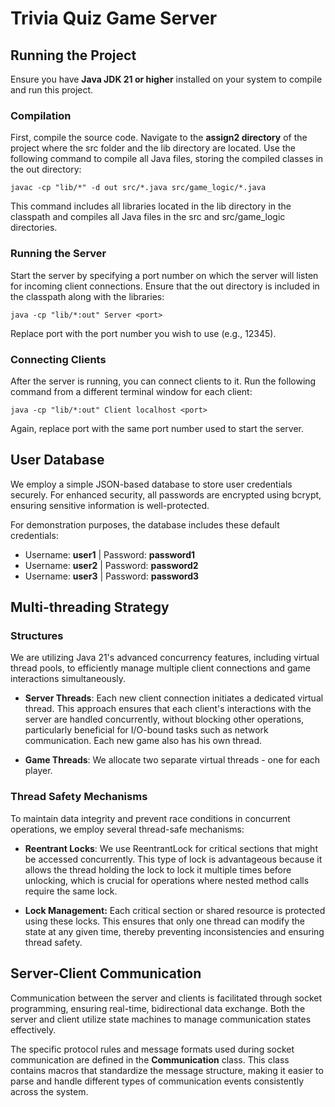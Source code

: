 # Trivia Quiz Game Server

## Running the Project

Ensure you have **Java JDK 21 or higher** installed on your system to compile and run this project.

### Compilation

First, compile the source code. Navigate to the **assign2 directory** of the project where the src folder and the lib directory are located. Use the following command to compile all Java files, storing the compiled classes in the out directory:

```
javac -cp "lib/*" -d out src/*.java src/game_logic/*.java
```

This command includes all libraries located in the lib directory in the classpath and compiles all Java files in the src and src/game_logic directories.

### Running the Server

Start the server by specifying a port number on which the server will listen for incoming client connections. Ensure that the out directory is included in the classpath along with the libraries:

```
java -cp "lib/*:out" Server <port>
```

Replace port with the port number you wish to use (e.g., 12345).

### Connecting Clients

After the server is running, you can connect clients to it. Run the following command from a different terminal window for each client:


```
java -cp "lib/*:out" Client localhost <port>
```

Again, replace port with the same port number used to start the server.

## User Database

We employ a simple JSON-based database to store user credentials securely. For enhanced security, all passwords are encrypted using bcrypt, ensuring sensitive information is well-protected.

For demonstration purposes, the database includes these default credentials:

- Username: **user1** | Password: **password1**
- Username: **user2** | Password: **password2**
- Username: **user3** | Password: **password3**

## Multi-threading Strategy

### Structures

We are utilizing Java 21's advanced concurrency features, including virtual thread pools, to efficiently manage multiple client connections and game interactions simultaneously.

- **Server Threads**: Each new client connection initiates a dedicated virtual thread. This approach ensures that each client's interactions with the server are handled concurrently, without blocking other operations, particularly beneficial for I/O-bound tasks such as network communication. Each new game also has his own thread.

- **Game Threads**: We allocate two separate virtual threads - one for each player.

### Thread Safety Mechanisms

To maintain data integrity and prevent race conditions in concurrent operations, we employ several thread-safe mechanisms:

- **Reentrant Locks**: We use ReentrantLock for critical sections that might be accessed concurrently. This type of lock is advantageous because it allows the thread holding the lock to lock it multiple times before unlocking, which is crucial for operations where nested method calls require the same lock.

- **Lock Management:** Each critical section or shared resource is protected using these locks. This ensures that only one thread can modify the state at any given time, thereby preventing inconsistencies and ensuring thread safety.

## Server-Client Communication

Communication between the server and clients is facilitated through socket programming, ensuring real-time, bidirectional data exchange. Both the server and client utilize state machines to manage communication states effectively.

The specific protocol rules and message formats used during socket communication are defined in the **Communication** class. This class contains macros that standardize the message structure, making it easier to parse and handle different types of communication events consistently across the system.
